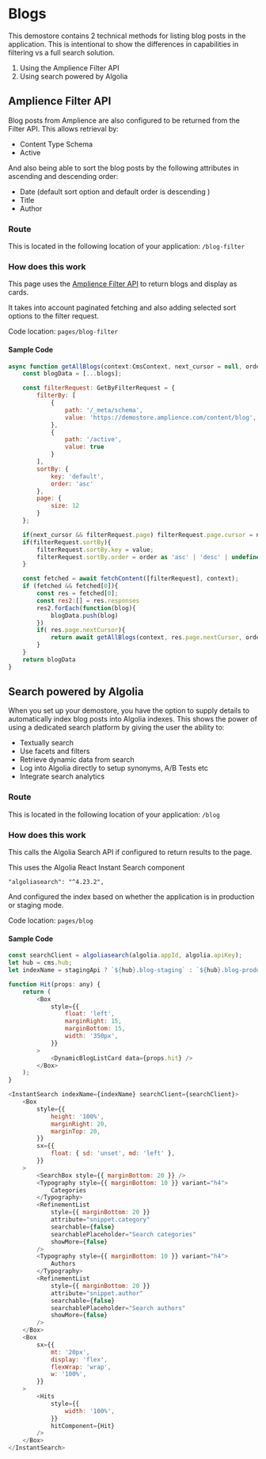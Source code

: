 # Blogs

This demostore contains 2 technical methods for listing blog posts in the application. This is intentional to show the differences in capabilities in filtering vs a full search solution.

1. Using the Amplience Filter API
2. Using search powered by Algolia

## Amplience Filter API

Blog posts from Amplience are also configured to be returned from the Filter API. This allows retrieval by:

-   Content Type Schema
-   Active

And also being able to sort the blog posts by the following attributes in ascending and descending order:

-   Date (default sort option and default order is descending )
-   Title
-   Author

### Route

This is located in the following location of your application: `/blog-filter`

### How does this work

This page uses the [Amplience Filter API](https://amplience.com/developers/docs/apis/content-delivery/filter-api/) to return blogs and display as cards.

It takes into account paginated fetching and also adding selected sort options to the filter request.

Code location: `pages/blog-filter`

#### Sample Code

```js
async function getAllBlogs(context:CmsContext, next_cursor = null, order = 'desc', value = 'default', blogs = []) {
    const blogData = [...blogs];

    const filterRequest: GetByFilterRequest = {
        filterBy: [
            {
                path: '/_meta/schema',
                value: 'https://demostore.amplience.com/content/blog',
            },
            {
                path: '/active',
                value: true
            }
        ],
        sortBy: {
            key: 'default',
            order: 'asc'
        },
        page: {
            size: 12
        }
    };

    if(next_cursor && filterRequest.page) filterRequest.page.cursor = next_cursor;
    if(filterRequest.sortBy){
        filterRequest.sortBy.key = value;
        filterRequest.sortBy.order = order as 'asc' | 'desc' | undefined;
    }

    const fetched = await fetchContent([filterRequest], context);
    if (fetched && fetched[0]){
        const res = fetched[0];
        const res2:[] = res.responses
        res2.forEach(function(blog){
            blogData.push(blog)
        })
        if( res.page.nextCursor){
            return await getAllBlogs(context, res.page.nextCursor, order, value, blogData)
        }
    }
    return blogData
}
```

## Search powered by Algolia

When you set up your demostore, you have the option to supply details to automatically index blog posts into Algolia indexes. This shows the power of using a dedicated search platform by giving the user the ability to:

-   Textually search
-   Use facets and filters
-   Retrieve dynamic data from search
-   Log into Algolia directly to setup synonyms, A/B Tests etc
-   Integrate search analytics

### Route

This is located in the following location of your application: `/blog`

### How does this work

This calls the Algolia Search API if configured to return results to the page.

This uses the Algolia React Instant Search component

`"algoliasearch": "^4.23.2",`

And configured the index based on whether the application is in production or staging mode.

Code location: `pages/blog`

#### Sample Code

```js
const searchClient = algoliasearch(algolia.appId, algolia.apiKey);
let hub = cms.hub;
let indexName = stagingApi ? `${hub}.blog-staging` : `${hub}.blog-production`;

function Hit(props: any) {
    return (
        <Box
            style={{
                float: 'left',
                marginRight: 15,
                marginBottom: 15,
                width: '350px',
            }}
        >
            <DynamicBlogListCard data={props.hit} />
        </Box>
    );
}

<InstantSearch indexName={indexName} searchClient={searchClient}>
    <Box
        style={{
            height: '100%',
            marginRight: 20,
            marginTop: 20,
        }}
        sx={{
            float: { sd: 'unset', md: 'left' },
        }}
    >
        <SearchBox style={{ marginBottom: 20 }} />
        <Typography style={{ marginBottom: 10 }} variant="h4">
            Categories
        </Typography>
        <RefinementList
            style={{ marginBottom: 20 }}
            attribute="snippet.category"
            searchable={false}
            searchablePlaceholder="Search categories"
            showMore={false}
        />
        <Typography style={{ marginBottom: 10 }} variant="h4">
            Authors
        </Typography>
        <RefinementList
            style={{ marginBottom: 20 }}
            attribute="snippet.author"
            searchable={false}
            searchablePlaceholder="Search authors"
            showMore={false}
        />
    </Box>
    <Box
        sx={{
            mt: '20px',
            display: 'flex',
            flexWrap: 'wrap',
            w: '100%',
        }}
    >
        <Hits
            style={{
                width: '100%',
            }}
            hitComponent={Hit}
        />
    </Box>
</InstantSearch>
```
